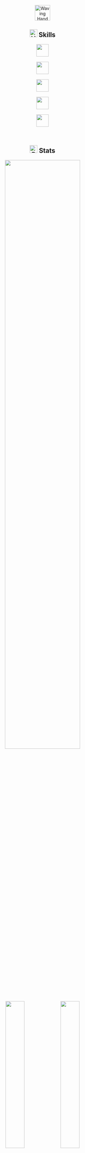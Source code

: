 <!--
**may54ther/may54ther** is a ✨ _special_ ✨ repository because its `README.md` (this file) appears on your GitHub profile.

Here are some ideas to get you started:

- 🔭 I’m currently working on ...
- 🌱 I’m currently learning ...
- 👯 I’m looking to collaborate on ...
- 🤔 I’m looking for help with ...
- 💬 Ask me about ...
- 📫 How to reach me: ...
- 😄 Pronouns: ...
- ⚡ Fun fact: ...
-->

<div align="center">
 
<img src="https://raw.githubusercontent.com/Tarikul-Islam-Anik/Animated-Fluent-Emojis/master/Emojis/Hand%20gestures/Waving%20Hand%20Light%20Skin%20Tone.png" alt="Waving Hand Light Skin Tone" width="50" height="50" />

<br/> 

## <img src="https://raw.githubusercontent.com/Tarikul-Islam-Anik/Animated-Fluent-Emojis/master/Emojis/Objects/Hammer%20and%20Wrench.png" alt="Hammer and Wrench" width="25" height="25" /> Skills

<p align="center">
    <img src="https://skillicons.dev/icons?i=java,spring,gradle,hibernate,mysql" height="40" /> <br/> <br/>
    <img src="https://skillicons.dev/icons?i=html,css,js,react,bootstrap" height="40" /> <br/> <br/>
    <img src="https://skillicons.dev/icons?i=vscode,idea,git,bash" height="40" />  <br/> <br/>
    <img src="https://skillicons.dev/icons?i=docker,githubactions,aws,linux" height="40" />  <br/> <br/>
    <img src="https://skillicons.dev/icons?i=discord,notion,figma,ps" height="40" />
</p>

<br/> 

## <img src="https://raw.githubusercontent.com/Tarikul-Islam-Anik/Animated-Fluent-Emojis/master/Emojis/Objects/Bar%20Chart.png" alt="Bar Chart" width="25" height="25" /> Stats

 <img src="http://github-profile-summary-cards.vercel.app/api/cards/profile-details?username=may54ther&theme=algolia" width="70%" />
 <img src="http://github-profile-summary-cards.vercel.app/api/cards/repos-per-language?username=may54ther&theme=algolia" width="35%" />
 <img src="http://github-profile-summary-cards.vercel.app/api/cards/stats?username=may54ther&theme=algolia" width="35%" />

</div>
